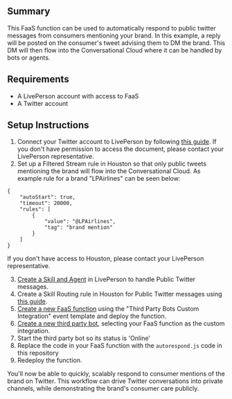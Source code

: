 ## Summary

This FaaS function can be used to automatically respond to public twitter messages from consumers mentioning your brand. In this example, a reply will be posted on the consumer's tweet advising them to DM the brand. This DM will then flow into the Conversational Cloud where it can be handled by bots or agents.

## Requirements

- A LivePerson account with access to FaaS
- A Twitter account

## Setup Instructions

1. Connect your Twitter account to LivePerson by following [this guide](https://docs.google.com/document/d/1CrMOi6exLPjXYSWVJvkvnwPNsUQaCUKsmP3OILAZTk8/edit?usp=sharing). If you don't have permission to access the document, please contact your LivePerson representative.
2. Set up a Filtered Stream rule in Houston so that only public tweets mentioning the brand will flow into the Conversational Cloud. As example rule for a brand "LPAirlines" can be seen below:

```
{
	"autoStart": true,
	"timeout": 20000,
	"rules": [
		{
			"value": "@LPAirlines",
			"tag": "brand mention"
		}
	]
}
```

If you don't have access to Houston, please contact your LivePerson representative.

3. [Create a Skill and Agent](https://developers.liveperson.com/tutorials-guides-getting-started-with-bot-building-deploy-the-bot.html) in LivePerson to handle Public Twitter messages.
4. Create a Skill Routing rule in Houston for Public Twitter messages using [this guide](https://docs.google.com/document/d/1CrMOi6exLPjXYSWVJvkvnwPNsUQaCUKsmP3OILAZTk8/edit?usp=sharing).
5. [Create a new FaaS function](https://developers.liveperson.com/liveperson-functions-getting-started.html) using the "Third Party Bots Custom Integration" event template and deploy the function.
6. [Create a new third party bot](https://developers.liveperson.com/third-party-bots-custom-integration.html), selecting your FaaS function as the custom integration.
7. Start the third party bot so its status is 'Online'
8. Replace the code in your FaaS function with the `autorespond.js` code in this repository
9. Redeploy the function.

You'll now be able to quickly, scalably respond to consumer mentions of the brand on Twitter. This workflow can drive Twitter conversations into private channels, while demonstrating the brand's consumer care publicly.



